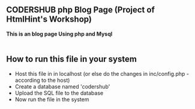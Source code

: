 ## CODERSHUB php Blog Page (Project of HtmlHint's Workshop)
**This is an blog page Using php and Mysql**
<br/><br/>

## How to run this file in your system 
<ul>
    <li> Host this file in in localhost (or else do the changes in inc/config.php - according to the host)</li>
    <li> Create a database named 'codershub'</li>
    <li> Upload the SQL file to the database </li>
    <li> Now run the file in the system </li>
</ul>